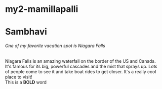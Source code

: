 # my2-mamillapalli
# Sambhavi
###### One of my favorite vacation spot is Niagara Falls
Niagara Falls is an amazing waterfall on the border of the US and Canada. It's famous for its big, powerful cascades and the mist that sprays up. Lots of people come to see it and take boat rides to get closer. It's a really cool place to visit! <br>
This is a **BOLD** word
